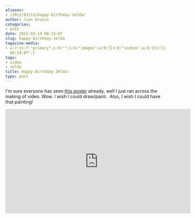 ```yaml
---
aliases:
- /2011/03/13/happy-birthday-zelda/
author: Juan Orozco
categories:
- post
date: 2011-03-14 00:14:07
slug: happy-birthday-zelda
tagazine-media:
- a:7:{s:7:"primary";s:0:"";s:6:"images";a:0:{}s:6:"videos";a:0:{}s:11:"image_count";s:1:"0";s:6:"author";s:7:"8033531";s:7:"blog_id";s:8:"17975075";s:9:"mod_stamp";s:19:"2011-03-14
  00:14:07";}
tags:
- video
- zelda
title: Happy Birthday Zelda!
type: post
---
```


I'm sure everyone has seen [this poster][1] already, well I just ran across the making of video. Wow. I wish I could draw/paint.  Also, I wish I could have that painting!

<span class="embed-youtube" style="text-align:center; display: block;"><iframe class='youtube-player' type='text/html' width='580' height='327' src='https://www.youtube.com/embed/r1mhfHklIRQ?version=3&#038;rel=1&#038;fs=1&#038;autohide=2&#038;showsearch=0&#038;showinfo=1&#038;iv_load_policy=1&#038;wmode=transparent' allowfullscreen='true' style='border:0;'></iframe></span>

[1]: http://www.pixiv.net/member_illust.php?mode=medium&illust_id=16868303 "Zelda Painting"